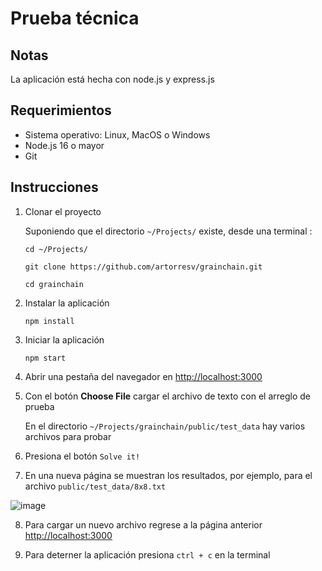 # Prueba técnica

## Notas
La aplicación está hecha con node.js y express.js

## Requerimientos
- Sistema operativo: Linux, MacOS o Windows
- Node.js 16 o mayor
- Git

## Instrucciones

1. Clonar el proyecto

    Suponiendo que el directorio `~/Projects/` existe, desde una terminal :

    ```
    cd ~/Projects/

    git clone https://github.com/artorresv/grainchain.git

    cd grainchain
    ```
2. Instalar la aplicación
    
    ```
    npm install
    ```

3. Iniciar la aplicación

    ```
    npm start
    ```

4. Abrir una pestaña del navegador en [http://localhost:3000](http://localhost:3000)

5. Con el botón __Choose File__ cargar el archivo de texto con el arreglo de prueba
    
    En el directorio `~/Projects/grainchain/public/test_data` hay varios archivos para probar

6. Presiona el botón `Solve it!`

7. En una nueva página se muestran los resultados, por ejemplo, para el archivo `public/test_data/8x8.txt`

![image](https://user-images.githubusercontent.com/2172525/205293634-00bf24bd-c56f-4619-9e52-28d2b8504bb8.png)

8. Para cargar un nuevo archivo regrese a la página anterior [http://localhost:3000](http://localhost:3000)

9. Para deterner la aplicación presiona `ctrl + c` en la terminal
